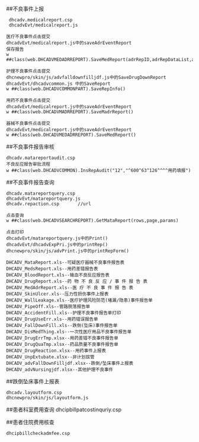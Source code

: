 ##不良事件上报

	 dhcadv.medicalreport.csp
	 dhcadvEvt/medicalreport.js 

	医疗不良事件点击提交
	dhcadvEvt/medicalreport.js中的saveAdrEventReport
	保存报告
	w ##class(web.DHCADVMEDADRREPORT).SaveMedReport(adrRepID,adrRepDataList,adrRepAuditList,flag)

	护理不良事件点击提交
	dhcnewpro/skin/js/advfalldownfilljdf.js中的SaveDrugDownReport
	dhcadvEvt/dhcadvcommon.js 中的SaveReport
	w ##class(web.DHCADVCOMMONPART).SaveRepInfo()

	用药不良事件点击提交
	dhcadvEvt/medicalreport.js中的saveAdrEventReport
	w ##class(web.DHCADVMADRREPORT).SaveMadrReport()

	器械不良事件点击提交
	dhcadvEvt/medicalreport.js中的saveAdrEventReport
	w ##class(web.DHCADVMEDADRREPORT).SaveMedReport()

##不良事件报告审核

	dhcadv.matareportaudit.csp
	不良反应报告审批流程
	w ##class(web.DHCADVCOMMON).InsRepAudit("12","^600^63^126^^^^用药填报")


##不良事件报告查询

	dhcadv.matareportquery.csp
	dhcadvEvt/matareportquery.js
	dhcadv.repaction.csp       //url

	点击查询
	w ##class(web.DHCADVSEARCHREPORT).GetMataReport(rows,page,params)

	点击打印
	dhcadvEvt/matareportquery.js中的Print()
	dhcadvEvt/dhcadvExpPri.js中的printRep()
	dhcnewpro/skin/js/advPrint.js中的printRepForm()

	DHCADV_MataReport.xls--可疑医疗器械不良事件报告表
	DHCADV_MedsReport.xls--用药差错报告表
	DHCADV_BloodReport.xls--输血不良反应报告表
	DHCADV_DrugReport.xls--药 物 不 良 反 应 / 事 件 报 告 表
	DHCADV_MedAdrReport.xls--医 疗 不 良 事 件 报 告 表
	DHCADV_SkinUlcer.xls--压力性损伤事件上报表 
	DHCADV_WallLeakage.xls--医疗护理风险防范(堵漏/隐患)事件报告单
	DHCADV_PipeOff.xls--管路脱落报告单
	DHCADV_AccidentFill.xls--护理不良事件报告单打印
	DHCADV_DrugUseErr.xls--用药错误报告单
	DHCADV_FallDownFill.xls--跌倒(坠床)事件报告单
	DHCADV_DisMedThing.xls--一次性医疗用品不良事件报告单
	DHCADV_DrugErrTmp.xlsx--用药差错不良事件报告单
	DHCADV_DrugQuaTmp.xlsx--药品质量不良事件报告单
	DHCADV_DrugReaction.xlsx--用药事件上报表
	DHCADV_UnpExtubate.xlsx--非计划拔管
	DHCADV_advFallDownFilljdf.xlsx--跌倒/坠床事件上报表
	DHCADV_advNursingjdf.xlsx--其他护理不良事件


##跌倒坠床事件上报表

	dhcadv.layoutform.csp
	dhcnewpro/skin/js/layoutform.js


##患者科室费用查询
	dhcipbillpatcostinquriy.csp


##患者住院费用核查

	dhcipbillcheckadmfee.csp